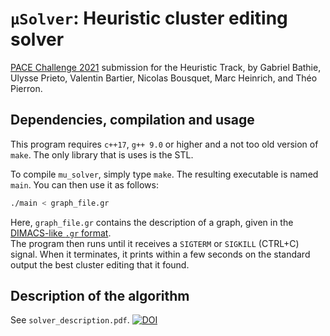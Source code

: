 # `µSolver`: Heuristic cluster editing solver 

[PACE Challenge 2021](https://pacechallenge.org/2021/) submission for the Heuristic Track, by Gabriel Bathie, Ulysse Prieto, Valentin Bartier, Nicolas Bousquet, Marc Heinrich, and Théo Pierron.

## Dependencies, compilation and usage

This program requires `c++17`, `g++ 9.0` or higher and a not too old version of `make`. 
The only library that is uses is the STL.

To compile `mu_solver`, simply type `make`. The resulting executable is named `main`.
You can then use it as follows:

```bash
./main < graph_file.gr
```

Here, `graph_file.gr` contains the description of a graph, given in the [DIMACS-like `.gr` format](https://pacechallenge.org/2021/tracks/#input-format).  
The program then runs until it receives a `SIGTERM` or `SIGKILL` (CTRL+C) signal. When it terminates, it prints within a few seconds on the standard output the best cluster editing that it found.

## Description of the algorithm

See `solver_description.pdf`. [![DOI](https://zenodo.org/badge/DOI/10.5281/zenodo.4947325.svg)](https://doi.org/10.5281/zenodo.4947325)

